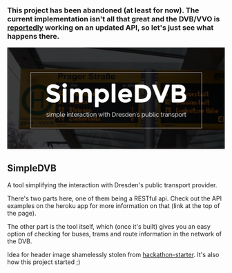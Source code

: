 ### This project has been abandoned (at least for now). The current implementation isn't all that great and the DVB/VVO is [reportedly](https://twitter.com/DVBAG/status/536907718062538753) working on an updated API, so let's just see what happens there.

![simpledvb](./images/simpledvb.png)

## SimpleDVB

A tool simplifying the interaction with Dresden's public transport provider.

There's two parts here, one of them being a RESTful api. Check out the API examples on the heroku app for more information on that (link at the top of the page).

The other part is the tool itself, which (once it's built) gives you an easy option of checking for buses, trams and route information in the network of the DVB.

Idea for header image shamelessly stolen from [hackathon-starter](https://github.com/sahat/hackathon-starter). It's also how this project started ;)

